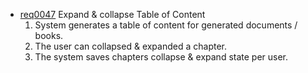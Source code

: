 * [req0047](https://github.com/DomainDrivenArchitecture/ddaRequirement/blob/master/en/requirements/req0047.md) Expand & collapse Table of Content
  1. System generates a table of content for generated documents / books.
  2. The user can collapsed & expanded a chapter.
  3. The system saves chapters collapse & expand state per user. 
